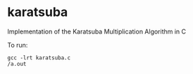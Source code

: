 # karatsuba
Implementation of the Karatsuba Multiplication Algorithm in C

To run:

```
gcc -lrt karatsuba.c
/a.out
```

